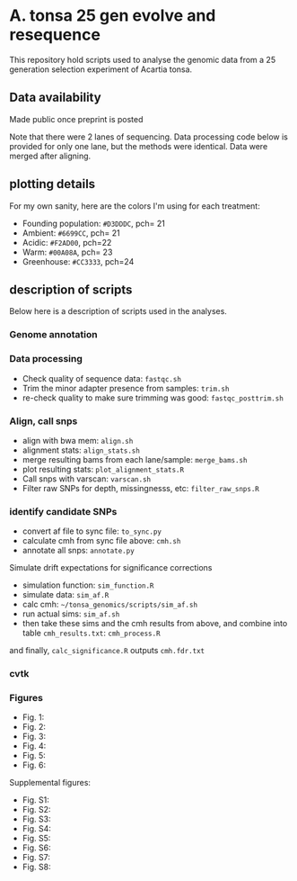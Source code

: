 # A. tonsa 25 gen evolve and resequence

This repository hold scripts used to analyse the genomic data from a 25 generation selection experiment of Acartia tonsa. 

## Data availability

Made public once preprint is posted

Note that there were 2 lanes of sequencing. Data processing code below is provided for only one lane, but the methods were identical. Data were merged after aligning.

## plotting details

For my own sanity, here are the colors I'm using for each treatment:

- Founding population: `#D3DDDC`, pch= 21  
- Ambient: `#6699CC`, pch= 21  
- Acidic: `#F2AD00`, pch=22  
- Warm: `#00A08A`, pch= 23  
- Greenhouse: `#CC3333`, pch=24 


## description of scripts

Below here is a description of scripts used in the analyses.


### Genome annotation




### Data processing

- Check quality of sequence data: `fastqc.sh`
- Trim the minor adapter presence from samples: `trim.sh`
- re-check quality to make sure trimming was good: `fastqc_posttrim.sh`

### Align, call snps

- align with bwa mem: `align.sh`
- alignment stats: `align_stats.sh`
- merge resulting bams from each lane/sample: `merge_bams.sh`
- plot resulting stats: `plot_alignment_stats.R`
- Call snps with varscan: `varscan.sh`
- Filter raw SNPs for depth, missingnesss, etc: `filter_raw_snps.R`

### identify candidate SNPs

- convert af file to sync file: `to_sync.py`
- calculate cmh from sync file above: `cmh.sh`
- annotate all snps: `annotate.py`

Simulate drift expectations for significance corrections
- simulation function: `sim_function.R`
- simulate data: `sim_af.R`
- calc cmh: `~/tonsa_genomics/scripts/sim_af.sh`
- run actual sims: `sim_af.sh`
- then take these sims and the cmh results from above, and combine into table `cmh_results.txt`: `cmh_process.R`

and finally, `calc_significance.R` outputs `cmh.fdr.txt`


### cvtk


### Figures

- Fig. 1: 
- Fig. 2: 
- Fig. 3: 
- Fig. 4:
- Fig. 5:
- Fig. 6:

Supplemental figures:
- Fig. S1:
- Fig. S2:
- Fig. S3:
- Fig. S4:
- Fig. S5:
- Fig. S6:
- Fig. S7:
- Fig. S8:


